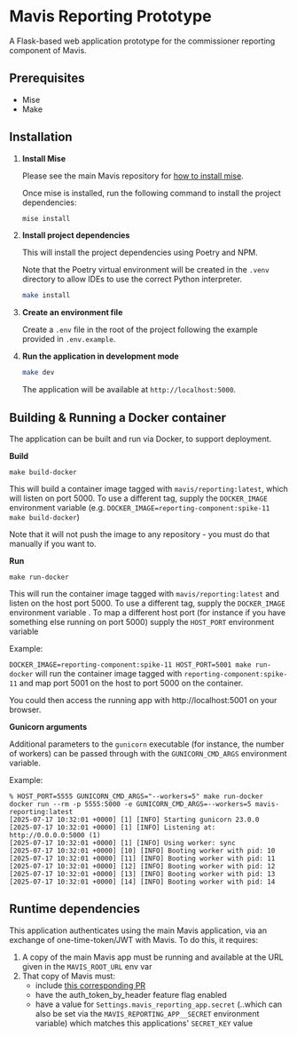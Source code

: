 # Mavis Reporting Prototype

A Flask-based web application prototype for the commissioner reporting component of Mavis.

## Prerequisites

- Mise
- Make

## Installation

1. **Install Mise**

   Please see the main Mavis repository for [how to install mise](https://github.com/nhsuk/manage-vaccinations-in-schools?tab=readme-ov-file#mise).

   Once mise is installed, run the following command to install the project dependencies:

   ```bash
   mise install
   ```

2. **Install project dependencies**

   This will install the project dependencies using Poetry and NPM.

   Note that the Poetry virtual environment will be created in the `.venv` directory to allow IDEs to use the correct Python interpreter.

   ```bash
   make install
   ```

3. **Create an environment file**

   Create a `.env` file in the root of the project following the example provided in `.env.example`.

4. **Run the application in development mode**

   ```bash
   make dev
   ```

   The application will be available at `http://localhost:5000`.

## Building & Running a Docker container

The application can be built and run via Docker, to support deployment.

**Build**

`make build-docker`

This will build a container image tagged with `mavis/reporting:latest`, which will listen on port 5000. To use a different tag, supply the `DOCKER_IMAGE` environment variable (e.g. `DOCKER_IMAGE=reporting-component:spike-11 make build-docker`)

Note that it will not push the image to any repository - you must do that manually if you want to.

**Run**

`make run-docker`

This will run the container image tagged with `mavis/reporting:latest` and listen on the host port 5000. 
To use a different tag, supply the `DOCKER_IMAGE` environment variable .
To map a different host port (for instance if you have something else running on port 5000) supply the `HOST_PORT` environment variable 

Example:

`DOCKER_IMAGE=reporting-component:spike-11 HOST_PORT=5001 make run-docker` will run the container image tagged with `reporting-component:spike-11` and map port 5001 on the host to port 5000 on the container.

You could then access the running app with http://localhost:5001 on your browser.


**Gunicorn arguments**

Additional parameters to the `gunicorn` executable (for instance, the number of workers) can be passed through with the `GUNICORN_CMD_ARGS` environment variable. 

Example:

```
% HOST_PORT=5555 GUNICORN_CMD_ARGS="--workers=5" make run-docker
docker run --rm -p 5555:5000 -e GUNICORN_CMD_ARGS=--workers=5 mavis-reporting:latest
[2025-07-17 10:32:01 +0000] [1] [INFO] Starting gunicorn 23.0.0
[2025-07-17 10:32:01 +0000] [1] [INFO] Listening at: http://0.0.0.0:5000 (1)
[2025-07-17 10:32:01 +0000] [1] [INFO] Using worker: sync
[2025-07-17 10:32:01 +0000] [10] [INFO] Booting worker with pid: 10
[2025-07-17 10:32:01 +0000] [11] [INFO] Booting worker with pid: 11
[2025-07-17 10:32:01 +0000] [12] [INFO] Booting worker with pid: 12
[2025-07-17 10:32:01 +0000] [13] [INFO] Booting worker with pid: 13
[2025-07-17 10:32:01 +0000] [14] [INFO] Booting worker with pid: 14
```
## Runtime dependencies

This application authenticates using the main Mavis application, via an exchange of one-time-token/JWT with Mavis.
To do this, it requires:

1. A copy of the main Mavis app must be running and available at the URL given in the `MAVIS_ROOT_URL` env var
2. That copy of Mavis must:
   * include [this corresponding PR](https://github.com/nhsuk/manage-vaccinations-in-schools/pull/3866/)
   * have the auth_token_by_header feature flag enabled
   * have a value for `Settings.mavis_reporting_app.secret` (..which can also be set via the `MAVIS_REPORTING_APP__SECRET` environment variable) which matches this applications' `SECRET_KEY` value
